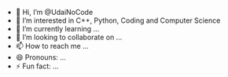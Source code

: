 - 👋 Hi, I’m @UdaiNoCode
- 👀 I’m interested in C++, Python, Coding and Computer Science
- 🌱 I’m currently learning ...
- 💞️ I’m looking to collaborate on ...
- 📫 How to reach me ...
- 😄 Pronouns: ...
- ⚡ Fun fact: ...

<!---
UdaiNoCode/UdaiNoCode is a ✨ special ✨ repository because its `README.md` (this file) appears on your GitHub profile.
You can click the Preview link to take a look at your changes.
--->
